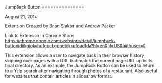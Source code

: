 JumpBack Button ===============

August 21, 2014

Extension Created by Brian Slakter and Andrew Packer

Link to Extension in Chrome Store:
https://chrome.google.com/webstore/detail/jumpback-button/diikgjokohdfgpcbgpnebjknpfoadfda?hl=en&gl=US&authuser=0

This extension allows a user to navigate back in their browser history,
skipping over pages with a URL that match the current page URL up to its
final directory. As an example, the JumpBack Button can be used to
return to a Yelp search after navigating through photos of a restaurant.
 Also useful for websites that contain articles in slideshow format.

